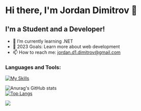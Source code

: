# Hi there, I'm Jordan Dimitrov 👋 

## I'm a Student and a Developer!

- 🌱 I’m currently learning .NET
- 🥅 2023 Goals: Learn more about web development
- 📫 How to reach me: jordan.d1.dimitrov@gmail.com
### Languages and Tools:
[![My Skills](https://skillicons.dev/icons?i=cs,dotnet,php,nodejs,mysql,unity,js,html,css)](https://skillicons.dev)
<br>

![Anurag's GitHub stats](https://github-readme-stats.vercel.app/api?username=Jordan-Dimitrov&rank_icon=github&show_icons=true&theme=tokyonight)
<br>
[![Top Langs](https://github-readme-stats.vercel.app/api/top-langs/?username=Jordan-Dimitrov&layout=compact)](https://github.com/jordan-dimitrov)

![](https://komarev.com/ghpvc/?username=your-github-Jordan-Dimitrov&color=green)

<br>
